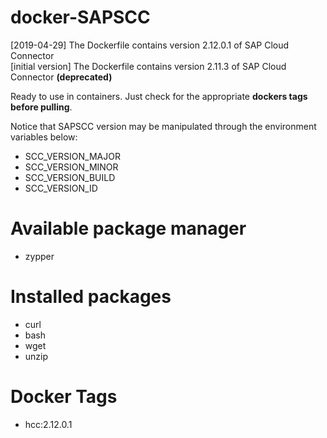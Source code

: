 # docker-SAPSCC

[2019-04-29] The Dockerfile contains version 2.12.0.1 of SAP Cloud Connector
<br />[initial version] The Dockerfile contains version 2.11.3 of SAP Cloud Connector **(deprecated)**

Ready to use in containers. Just check for the appropriate **dockers tags before pulling**. 

Notice that SAPSCC version may be manipulated through the environment variables below:

* SCC_VERSION_MAJOR
* SCC_VERSION_MINOR
* SCC_VERSION_BUILD
* SCC_VERSION_ID

# Available package manager

* zypper

# Installed packages

* curl
* bash 
* wget
* unzip

# Docker Tags
* hcc:2.12.0.1
